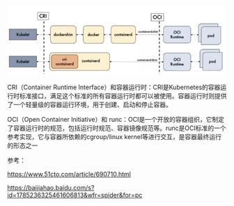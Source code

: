 ![image-20221118144126899](containerdVSdocker.assets/image-20221118144126899.png)





CRI（Container Runtime Interface）和容器运行时：CRI是Kubernetes的容器运行时标准接口，满足这个标准的所有容器运行时都可以被使用。容器运行时则提供了一个轻量级的容器运行环境，用于创建、启动和停止容器。



OCI（Open Container Initiative）和 runc：OCI是一个开放的容器组织，它制定了容器运行时的规范，包括运行时规范、容器镜像规范等。runc是OCI标准的一个参考实现，它与容器所依赖的cgroup/linux kernel等进行交互，是容器最终运行的形态之一



参考：

https://www.51cto.com/article/690710.html

https://baijiahao.baidu.com/s?id=1785236325461606813&wfr=spider&for=pc
